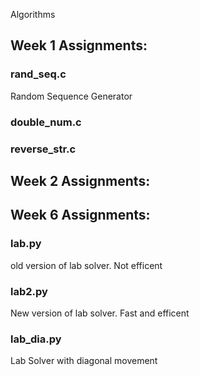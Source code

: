Algorithms

## Week 1 Assignments:
### rand_seq.c
Random Sequence Generator
### double_num.c
### reverse_str.c

## Week 2 Assignments:

## Week 6 Assignments:
### lab.py
old version of lab solver. Not efficent
### lab2.py
New version of lab solver. Fast and efficent
### lab_dia.py
Lab Solver with diagonal movement